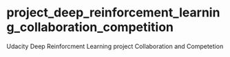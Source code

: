 # project_deep_reinforcement_learning_collaboration_competition
Udacity Deep Reinforcment Learning project Collaboration and Competetion
